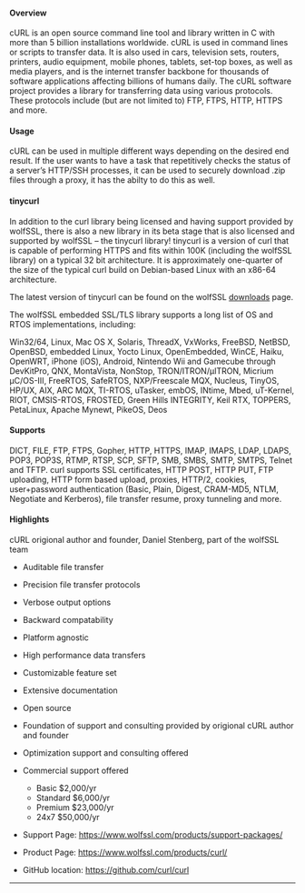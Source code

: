 ####  Overview
cURL is an open source command line tool and library written in C with more than 5 billion installations worldwide. cURL is used in command lines or scripts to transfer data. It is also used in cars, television sets, routers, printers, audio equipment, mobile phones, tablets, set-top boxes, as well as media players, and is the internet transfer backbone for thousands of software applications affecting billions of humans daily. The cURL software project provides a library for transferring data using various protocols. These protocols include (but are not limited to) FTP, FTPS, HTTP, HTTPS and more.

#### Usage
cURL can be used in multiple different ways depending on the desired end result. If the user wants to have a task that repetitively checks the status of a server’s HTTP/SSH processes, it can be used to securely download .zip files through a proxy, it has the abilty to do this as well.

#### tinycurl
In addition to the curl library being licensed and having
support provided by wolfSSL, there is also a new library in
its beta stage that is also licensed and supported by wolfSSL 
&ndash; the tinycurl library! 
tinycurl is a version of curl that is capable of performing HTTPS and fits within 100K (including the wolfSSL library) on a typical 32 bit architecture. It is approximately one-quarter of the size of the typical curl build on Debian-based Linux with an x86-64 architecture.

The latest version of tinycurl can be found on the wolfSSL [downloads](wolfssl.com/downloads) page.

The wolfSSL embedded SSL/TLS library supports a long list of OS and RTOS implementations, including:

Win32/64, Linux, Mac OS X, Solaris, ThreadX, VxWorks, FreeBSD, NetBSD, OpenBSD, embedded Linux, Yocto Linux, OpenEmbedded, WinCE, Haiku, OpenWRT, iPhone (iOS), Android, Nintendo Wii and Gamecube through DevKitPro, QNX, MontaVista, NonStop, TRON/ITRON/µITRON, Micrium µC/OS-III, FreeRTOS, SafeRTOS, NXP/Freescale MQX, Nucleus, TinyOS, HP/UX, AIX, ARC MQX, TI-RTOS, uTasker, embOS, INtime, Mbed, uT-Kernel, RIOT, CMSIS-RTOS, FROSTED, Green Hills INTEGRITY, Keil RTX, TOPPERS, PetaLinux, Apache Mynewt, PikeOS, Deos

#### Supports
DICT, FILE, FTP, FTPS, Gopher, HTTP, HTTPS, IMAP, IMAPS, LDAP, LDAPS, POP3, POP3S, RTMP, RTSP, SCP, SFTP, SMB, SMBS, SMTP, SMTPS, Telnet and TFTP. curl supports SSL certificates, HTTP POST, HTTP PUT, FTP uploading, HTTP form based upload, proxies, HTTP/2, cookies, user+password authentication (Basic, Plain, Digest, CRAM-MD5, NTLM, Negotiate and Kerberos), file transfer resume, proxy tunneling and more.

#### Highlights
cURL origional author and founder, Daniel Stenberg, part of the
wolfSSL team
* Auditable file transfer
* Precision file transfer protocols
* Verbose output options
* Backward compatability
* Platform agnostic
* High performance data transfers
* Customizable feature set
* Extensive documentation
* Open source
* Foundation of support and consulting provided by origional cURL author and founder
* Optimization support and consulting offered
* Commercial support offered
    * Basic  $2,000/yr
    * Standard $6,000/yr
    * Premium $23,000/yr
    * 24x7 $50,000/yr 

* Support Page: https://www.wolfssl.com/products/support-packages/
* Product Page: https://www.wolfssl.com/products/curl/
* GitHub location: https://github.com/curl/curl
** *
